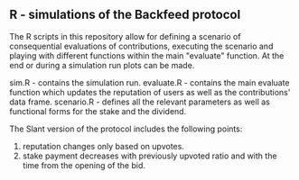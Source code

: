 R - simulations of the Backfeed protocol
--------------------------------------------

The R scripts in this repository allow for defining a scenario of consequential evaluations of contributions, executing the scenario and playing with different functions within the main "evaluate" function. At the end or during a simulation run plots can be made.

sim.R - contains the simulation run.
evaluate.R - contains the main evaluate function which updates the reputation of users as well as the contributions' data frame.
scenario.R - defines all the relevant parameters as well as functional forms for the stake and the dividend.

The Slant version of the protocol includes the following points:
1) reputation changes only based on upvotes.
2) stake payment decreases with previously upvoted ratio and with the time from the opening of the bid.


